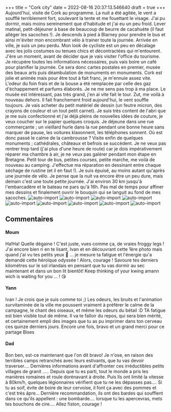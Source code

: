 +++
title = "Cork city"
date = 2022-08-16 20:37:13.546640
draft = true
+++
Aujourd'hui, visite de Cork au programme. La nuit a été agitée, le vent a soufflé terriblement fort, soulevant la tente et me fouettant le visage. J'ai pu dormir, mais moins sereinement que d'habitude et j'ai eu un peu froid. Lever matinal, petit-déjeuner à base de beaucoup de beurre de cacahuète (il faut alléger les sacoches !). Je descends à pied à Blarney pour prendre le bus et ainsi m'éviter mon encombrant vélo à trainer toute la journée. Arrivée en ville, je suis un peu perdu. Mon look de cycliste est un peu en décalage avec les jolis costumes ou tenues chics et décontractées qui m'entourent. J'ère un moment, avant de décider que je vais visiter l'office du tourisme. Je récupère toutes les informations nécessaires, puis vais boire un café pour planifier la journée. Ce sera donc cartes postales en premier, musée des beaux arts puis déambulation de monuments en monuments. Cork est jolie et animée mais pour être tout à fait franc, je m'ennuie assez vite. L'odeur du foin frais et de la bouse a été remplacée par celle des gaz d'échappement et parfums élaborés. Je ne me sens pas trop à ma place. Le musée est intéressant, pas très grand, j'en ai vite fait le tour. Zut, me voilà à nouveau dehors. Il fait franchement froid aujourd'hui, le vent souffle toujours. Je vais acheter du petit matériel de dessin (un feutre micron, des crayons de couleur et un tout petit carnet). Je suis très content de l'abri que je me suis confectionné et j'ai déjà pleins de nouvelles idées de couture, je veux coucher sur le papier quelques croquis. Je déjeune dans une rue commerçante ; un vieillard hurle dans la rue pendant une bonne heure sans marquer de pause, les voitures klaxonnent, les téléphones sonnent. Où est donc passé le calme de la cambrousse ? Visite enfin de quelques monuments ; cathédrales, châteaux et befrois se succèdent. Je ne veux pas rentrer trop tard (j'ai plus d'une heure de route) car je dois impérativement réparer ma chambre à air, je ne veux pas galérer pendant mon étape en Bretagne. Petit tour de bus, petites courses, petite marche, me voilà de nouveau au camping. J'effectue ma réparation en dessinant entre chaque séchage de rustine (et il en faut !). Je suis épuisé, au moins autant qu'après une journée de vélo. Je pense que la nuit va encore être un peu dure, mais demain c'est une toute petite journée. J'ai environ 30 km jusqu'à l'embarcadère et le bateau ne pars qu'à 16h. Pas mal de temps pour affiner mes dessins et finalement ouvrir le bouquin qui se languit au fond de mes sacoches. ![auto-import](https://thumbsnap.com/i/V7McjSsv.jpg)
![auto-import](https://thumbsnap.com/i/dAtwEpiR.jpg)
![auto-import](https://thumbsnap.com/i/CBwCa4ht.jpg)
![auto-import](https://thumbsnap.com/i/8z885D8z.jpg)
![auto-import](https://thumbsnap.com/i/pTyfwsj5.jpg)
![auto-import](https://thumbsnap.com/i/h8pJKj8T.jpg)
![auto-import](https://thumbsnap.com/i/nknFVfJQ.jpg)
![auto-import](https://thumbsnap.com/i/MJ3jY8Ad.jpg)
![auto-import](https://thumbsnap.com/i/LUW46dsu.jpg)
## Commentaires
#### Moum
Ha!Ha! Quelle dégaine ! C'est juste, vues comme ça, de vraies froggy legs ! J'ai encore bien ri en te lisant, Ivan et en découvrant cette 1ère photo mais quand j'ai vu tes petits yeux 🥹 ... je mesure ta fatigue et l'énergie qu'a demandé cette héroïque odyssée ! Alors, courage ! Savoure tes derniers kilomètres sur le sol irlandais en pensant que tu vas dormir au sec maintenant et dans un bon lit bientôt!
 Keep thinking of your kwing amann wich is waiting for you ... ! 😘
#### Yann
Ivan ! 
Je crois que je suis comme toi ;) 
Les odeurs, les bruits et l'animation survitaminée de la ville me poussent vraiment à préférer le calme de la campagne, le chant des oiseaux, et même les odeurs du bétail :D 
TA fatigue est bien visible tout de même. Il va te falloir du repos, qui sera bien mérité, et certainement empli des images que tu as pu imprimer dans ton cerveau ces quinze derniers jours.
Encore une fois, bravo et un grand merci pour ce partage
Bises
#### Dad
Bon ben, est-ce maintenant que l'on dit bravo!
Je n'ose, en raison des terribles camps retranchés avec leurs estivants, que tu vas devoir traverser....
Dernières informations avant d'affronter ces irréductibles petits villages de granit .....
Depuis que tu es parti, tout le monde a pris les manières romaines et roule dorénavant à droite. Puis Ils ont limité la vitesse à 80km/h, quelques légionnaires vérifient que tu ne les dépasses pas....
Si tu as soif, évite de boire de leur cervoise, il font ça avec des pommes et c'est très âpre...
Dernière recommandation, ils ont des bardes qui soufflent dans ce qu'ils appellent : une bombarde.... lorsque tu les apercevras, mets tes bouchons de cire....
Allez fiston, courage !

